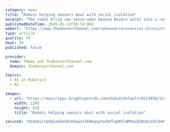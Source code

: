 ```yaml
---
category: news
title: "Robots helping seniors deal with social isolation"
excerpt: "The robot ElliQ can sense when Deanna Dezern walks into a room, and it even keeps track of doctor’s appointments."
publishedDateTime: 2020-05-12T16:54:00Z
webUrl: "https://www.thedenverchannel.com/rebound/coronavirus-stress/robots-helping-seniors-deal-with-social-isolation"
type: article
quality: 39
heat: 39
published: false

provider:
  name: 7News and TheDenverChannel.com
  domain: thedenverchannel.com

topics:
  - AI in Robotics
  - AI

images:
  - url: "https://ewscripps.brightspotcdn.com/dims4/default/0513019/2147483647/strip/true/crop/2472x1298+0+47/resize/1200x630!/quality/90/?url=https%3A%2F%2Fewscripps.brightspotcdn.com%2F58%2F61%2F4fc8844c42678e500424a0c3fca8%2Fseniortech.png"
    width: 1200
    height: 630
    title: "Robots helping seniors deal with social isolation"

secured: "U1XxOi1tQSDyonGeS8rH2wwatSK8Hqop7wIbPlqmM3lmM9eo8ZDU42zk52H4YqrA2GD1PBFRhCvhwCjU+gGVeWYXU8NnRSpzRBfelAHlz8NtWqtf/Z6/3+lhyQKk/7bUFwh7ZdpMN6MiH/2ThiwcuwlGcVlLXr5UillBbRkgnG6mgb4Q/MlWwS6FXgNxRvTA14d/otzDQBdq9/tDfXsFL4cwYZ4oLYhTDp9aUeaw9+V2huRnN75blbfJtznDYf8KkxhifxLmifdDKXUP6aS+KmxZJiKEwIF3FL0RYZDR2jVOn6E65fHKQa5Qq9vojXM5PvDI0NgLlnDy0EpwOj9OSKQcTJdXEuZrQzxpDxGQosLGhBrHBLDzQXJA2TFsAqGYdWkMe1FwWbpqsjbxc5kbxHziIwjBODbXgm/j2puTARHeHRyTYYPFuEkOl5odOSvIEbpJ6ekLoQcd/Gv3U19ZonKYCgx2lD4JGtiuOSx0Tzo=;x6hVZ9gLqdoak7FUGBTiWQ=="
---
```


